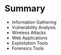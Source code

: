 # Summary

* Information Gathering
* Vulnerability Analysis
* Wireless Attacks
* Web Applications
* Exploitation Tools
* Forensics Tools


